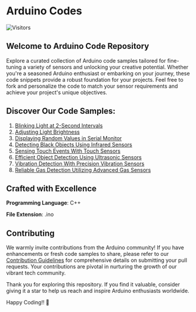 # Arduino Codes

![Visitors](https://api.visitorbadge.io/api/visitors?path=https%3A%2F%2Fgithub.com%2FAgnik7%2FArduino-Codes&countColor=%23dce775)

## Welcome to Arduino Code Repository

Explore a curated collection of Arduino code samples tailored for fine-tuning a variety of sensors and unlocking your creative potential. Whether you're a seasoned Arduino enthusiast or embarking on your journey, these code snippets provide a robust foundation for your projects. Feel free to fork and personalize the code to match your sensor requirements and achieve your project's unique objectives.

## Discover Our Code Samples:

1. [Blinking Light at 2-Second Intervals](https://github.com/Agnik7/Arduino-Codes/blob/main/Blink_light/Blink_light.ino)
2. [Adjusting Light Brightness](https://github.com/Agnik7/Arduino-Codes/blob/main/Brightness_alter/Brightness_alter.ino)
3. [Displaying Random Values in Serial Monitor](https://github.com/Agnik7/Arduino-Codes/blob/main/Serial_Monitor_Use/Serial_Monitor_Use.ino)
4. [Detecting Black Objects Using Infrared Sensors](https://github.com/Agnik7/Arduino-Codes/blob/main/Black_object/Black_object.ino)
5. [Sensing Touch Events With Touch Sensors](https://github.com/Agnik7/Arduino-Codes/blob/main/Touch_sensor/Touch_sensor.ino)
6. [Efficient Object Detection Using Ultrasonic Sensors](https://github.com/Agnik7/Arduino-Codes/blob/main/Object_detect/Object_detect.ino)
7. [Vibration Detection With Precision Vibration Sensors](https://github.com/Agnik7/Arduino-Codes/blob/main/Vibration_sensor/Vibration_sensor.ino)
8. [Reliable Gas Detection Utilizing Advanced Gas Sensors](https://github.com/Agnik7/Arduino-Codes/blob/main/Gas_detect/Gas_detect.ino)

## Crafted with Excellence

**Programming Language**: C++

**File Extension**: .ino

## Contributing

We warmly invite contributions from the Arduino community! If you have enhancements or fresh code samples to share, please refer to our [Contribution Guidelines](https://github.com/Agnik7/Arduino-Codes/blob/main/Contributing.md) for comprehensive details on submitting your pull requests. Your contributions are pivotal in nurturing the growth of our vibrant tech community.

Thank you for exploring this repository. If you find it valuable, consider giving it a star to help us reach and inspire Arduino enthusiasts worldwide.

Happy Coding!! 🚀
